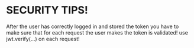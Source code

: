 # SECURITY TIPS!
After the user has correctly logged in and stored the token you have to make sure that for each request
the user makes the token is validated! use jwt.verify(...) on each request!